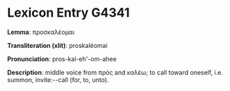 # Lexicon Entry G4341

**Lemma**: προσκαλέομαι

**Transliteration (xlit)**: proskaléomai

**Pronunciation**: pros-kal-eh'-om-ahee

**Description**:
middle voice from πρός and καλέω; to call toward oneself, i.e. summon, invite:--call (for, to, unto).
